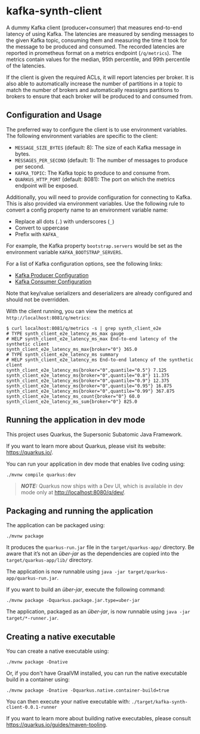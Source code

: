 # kafka-synth-client

A dummy Kafka client (producer+consumer) that measures end-to-end latency of using Kafka.
The latencies are measured by sending messages to the given Kafka topic, consuming them
and measuring the time it took for the message to be produced and consumed.
The recorded latencies are reported in prometheus format on a metrics endpoint (`/q/metrics`).
The metrics contain values for the median, 95th percentile, and 99th percentile of the latencies.

If the client is given the required ACLs, it will report latencies per broker.
It is also able to automatically increase the number of partitions in a topic to match the number of brokers
and automatically reassigns partitions to brokers to ensure that each broker will be produced to and consumed from.

## Configuration and Usage

The preferred way to configure the client is to use environment variables.
The following environment variables are specific to the client:

- `MESSAGE_SIZE_BYTES` (default: 8): The size of each Kafka message in bytes.
- `MESSAGES_PER_SECOND` (default: 1): The number of messages to produce per second.
- `KAFKA_TOPIC`: The Kafka topic to produce to and consume from.
- `QUARKUS_HTTP_PORT` (default: 8081): The port on which the metrics endpoint will be exposed.

Additionally, you will need to provide configuration for connecting to Kafka. This is also provided via environment variables.
Use the following rule to convert a config property name to an environment variable name:
- Replace all dots (`.`) with underscores (`_`)
- Convert to uppercase
- Prefix with `KAFKA_`

For example, the Kafka property `bootstrap.servers` would be set as the environment variable `KAFKA_BOOTSTRAP_SERVERS`.

For a list of Kafka configuration options, see the following links:
- [Kafka Producer Configuration](https://docs.confluent.io/platform/current/installation/configuration/producer-configs.html)
- [Kafka Consumer Configuration](https://docs.confluent.io/platform/current/installation/configuration/consumer-configs.html)

Note that key/value serializers and deserializers are already configured and should not be overridden.

With the client running, you can view the metrics at `http://localhost:8081/q/metrics`:

```
$ curl localhost:8081/q/metrics -s | grep synth_client_e2e
# TYPE synth_client_e2e_latency_ms_max gauge
# HELP synth_client_e2e_latency_ms_max End-to-end latency of the synthetic client
synth_client_e2e_latency_ms_max{broker="0"} 365.0
# TYPE synth_client_e2e_latency_ms summary
# HELP synth_client_e2e_latency_ms End-to-end latency of the synthetic client
synth_client_e2e_latency_ms{broker="0",quantile="0.5"} 7.125
synth_client_e2e_latency_ms{broker="0",quantile="0.8"} 11.375
synth_client_e2e_latency_ms{broker="0",quantile="0.9"} 12.375
synth_client_e2e_latency_ms{broker="0",quantile="0.95"} 16.875
synth_client_e2e_latency_ms{broker="0",quantile="0.99"} 367.875
synth_client_e2e_latency_ms_count{broker="0"} 60.0
synth_client_e2e_latency_ms_sum{broker="0"} 825.0
```

## Running the application in dev mode

This project uses Quarkus, the Supersonic Subatomic Java Framework.

If you want to learn more about Quarkus, please visit its website: <https://quarkus.io/>.

You can run your application in dev mode that enables live coding using:

```shell script
./mvnw compile quarkus:dev
```

> **_NOTE:_**  Quarkus now ships with a Dev UI, which is available in dev mode only at <http://localhost:8080/q/dev/>.

## Packaging and running the application

The application can be packaged using:

```shell script
./mvnw package
```

It produces the `quarkus-run.jar` file in the `target/quarkus-app/` directory.
Be aware that it’s not an _über-jar_ as the dependencies are copied into the `target/quarkus-app/lib/` directory.

The application is now runnable using `java -jar target/quarkus-app/quarkus-run.jar`.

If you want to build an _über-jar_, execute the following command:

```shell script
./mvnw package -Dquarkus.package.jar.type=uber-jar
```

The application, packaged as an _über-jar_, is now runnable using `java -jar target/*-runner.jar`.

## Creating a native executable

You can create a native executable using:

```shell script
./mvnw package -Dnative
```

Or, if you don't have GraalVM installed, you can run the native executable build in a container using:

```shell script
./mvnw package -Dnative -Dquarkus.native.container-build=true
```

You can then execute your native executable with: `./target/kafka-synth-client-0.0.1-runner`

If you want to learn more about building native executables, please consult <https://quarkus.io/guides/maven-tooling>.
